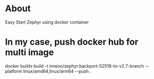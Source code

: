 # About
Easy Start Zephyr using docker container

# In my case, push docker hub for multi image
docker buildx build -t imwoo/zephyr:backport-52519-to-v2.7-branch --platform linux/amd64,linux/arm64 --push .
